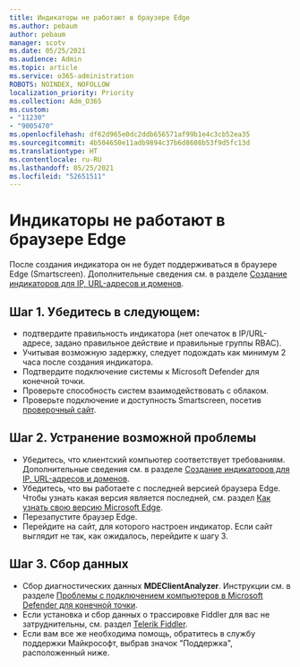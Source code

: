 ```yaml
---
title: Индикаторы не работают в браузере Edge
ms.author: pebaum
author: pebaum
manager: scotv
ms.date: 05/25/2021
ms.audience: Admin
ms.topic: article
ms.service: o365-administration
ROBOTS: NOINDEX, NOFOLLOW
localization_priority: Priority
ms.collection: Adm_O365
ms.custom:
- "11230"
- "9005470"
ms.openlocfilehash: df62d965e0dc2ddb656571af99b1e4c3cb52ea35
ms.sourcegitcommit: 4b504650e11adb9894c37b6d8608b53f9d5fc13d
ms.translationtype: HT
ms.contentlocale: ru-RU
ms.lasthandoff: 05/25/2021
ms.locfileid: "52651511"
---
```

# <a name="indicators-dont-work-using-edge-browser"></a>Индикаторы не работают в браузере Edge

После создания индикатора он не будет поддерживаться в браузере Edge (Smartscreen). Дополнительные сведения см. в разделе [Создание индикаторов для IP, URL-адресов и доменов](/microsoft-365/security/defender-endpoint/indicator-ip-domain).

## <a name="step-1-ensure-the-following"></a>Шаг 1. Убедитесь в следующем:

- подтвердите правильность индикатора (нет опечаток в IP/URL-адресе, задано правильное действие и правильные группы RBAC).
- Учитывая возможную задержку, следует подождать как минимум 2 часа после создания индикатора.
- Подтвердите подключение системы к Microsoft Defender для конечной точки.
- Проверьте способность систем взаимодействовать с облаком.
- Проверьте подключение и доступность Smartscreen, посетив [проверочный сайт](https://demo.smartscreen.msft.net).

## <a name="step-2-troubleshoot-the-potential-issue"></a>Шаг 2. Устранение возможной проблемы

- Убедитесь, что клиентский компьютер соответствует требованиям. Дополнительные сведения см. в разделе [Создание индикаторов для IP, URL-адресов и доменов](/microsoft-365/security/defender-endpoint/indicator-ip-domain).
- Убедитесь, что вы работаете с последней версией браузера Edge. Чтобы узнать какая версия является последней, см. раздел [Как узнать свою версию Microsoft Edge](https://support.microsoft.com/microsoft-edge/find-out-which-version-of-microsoft-edge-you-have-c726bee8-c42e-e472-e954-4cf5123497eb).
- Перезапустите браузер Edge.
- Перейдите на сайт, для которого настроен индикатор. Если сайт выглядит не так, как ожидалось, перейдите к шагу 3. 

## <a name="step-3-collect-data"></a>Шаг 3. Сбор данных

- Сбор диагностических данных **MDEClientAnalyzer**. Инструкции см. в разделе [Проблемы с подключением компьютеров в Microsoft Defender для конечной точки](issues-with-onboarding-machines.md).
- Если установка и сбор данных о трассировке Fiddler для вас не затруднительны, см. раздел [Telerik Fiddler](http://www.telerik.com/fiddler).
- Если вам все же необходима помощь, обратитесь в службу поддержки Майкрософт, выбрав значок "Поддержка", расположенный ниже.
